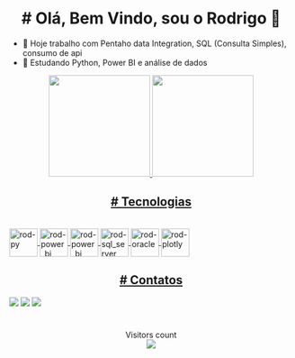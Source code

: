  <h1 align="center"># Olá, Bem Vindo, sou o Rodrigo 👋</h1>


- 🔭 Hoje trabalho com Pentaho data Integration, SQL (Consulta Simples), consumo de api
- 🌱 Estudando Python, Power BI e  análise de dados

<div align="center">
  <a href="https://github.com/rodrigorocha1">
  <img height="180em" src="https://github-readme-stats.vercel.app/api?username=rodrigorocha1&show_icons=true&theme=dracula&include_all_commits=true&count_private=true&locale=pt-br"/>
  <img height="180em" src="https://github-readme-stats.vercel.app/api/top-langs/?username=rodrigorocha1&layout=compact&langs_count=7&theme=dracula&locale=pt-br"/>
</div>

<h2 align="center"># Tecnologias</h1>
<div style="display: inline_block"><br>
  <img align="center" alt="rod-py" height="50" width="50" src="https://cdn.jsdelivr.net/gh/devicons/devicon/icons/python/python-original.svg">
  <img align="center" alt="rod-power_bi" height="50" width="50" src="https://github.com/microsoft/PowerBI-Icons/raw/main/PNG/Power-BI.png">
  <img align="center" alt="rod-power_bi" height="50" width="50" src="https://yt3.ggpht.com/ytc/AMLnZu-zHYbfICJDEel0ighDFOcAN4KklMhvHzwaLlbg=s900-c-k-c0x00ffffff-no-rj">
  <img align="center" alt="rod-sql_server" height="50" width="50" src="https://www.freeiconspng.com/uploads/sql-server-icon-png-8.png">
  <img align="center" alt="rod-oracle" height="50" width="50" src="https://cdn.jsdelivr.net/gh/devicons/devicon/icons/oracle/oracle-original.svg">
 <img align="center" alt="rod-plotly" height="50" width="50" src="https://images.plot.ly/logo/new-branding/plotly-logomark.png">
</div>


<h2 align="center"># Contatos</h1>
<a href="https://www.dadosinfo.com.br/pagina-inicial" target="_blank"><img src="https://img.shields.io/badge/website-000000?style=for-the-badge&logo=About.me&logoColor=white" target="_blank"></a> 
<a href="https://www.linkedin.com/in/rodrigo-rocha-dados/" target="_blank"><img src="https://img.shields.io/badge/-LinkedIn-%230077B5?style=for-the-badge&logo=linkedin&logoColor=white" target="_blank"></a> 
 <a href = "mailto:silva.rodrigo31@gmail.com"><img src="https://img.shields.io/badge/Gmail-D14836?style=for-the-badge&logo=gmail&logoColor=white" target="_blank"></a>
 
 #
 
 <p align="center"> 
  Visitors count<br>
  <img src="https://profile-counter.glitch.me/rodrigorocha1/count.svg" />
</p>

 
